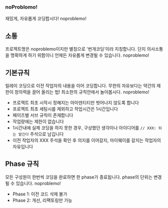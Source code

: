 ### noProblomo!
재밌게, 자유롭게 코딩합시다! noproblemo!

## 소통
프로젝트명은 noproblemo이지만 별칭으로 '번개코딩'이라 지칭합니다. 단지 의사소통을 명확하게 하기 위함이니 언제든 자유롭게 변경될 수 있습니다. noproblemo!

## 기본규칙
릴레이 코딩으로 이전 작업자의 내용을 이어 코딩합니다. 무한의 자유보다는 약간의 제한이 창의력을 끌어 올리는 법! 최소한의 규칙안에서 놀아봅시다. noproblemo!

- 프로젝트 최초 시작시 정해지는 아이덴티티만 벗어나지 않도록 합니다
- 프로젝트 최초 세팅시를 제외하고 작업시간은 1시간입니다
- 페이즈별 서브 규칙이 존재합니다
- 작업량에는 제한이 없습니다
- 1시간내에 실제 코딩을 하지 못한 경우, 구상했던 생각이나 아이디어를 ```// XXX: 뒤는 맡긴다``` 주석으로 남깁니다
- 이전 작업자의 XXX 주석을 확인 후 의지를 이어갈지, 마이웨이를 갈지는 작업자의 자유입니다

## Phase 규칙
모든 구성원이 한번씩 코딩을 완료하면 한 phase가 종료됩니다. phase의 단위는 변경될 수 있습니다. noproblemo!

- Phase 1: 이전 코드 삭제 불가
- Phase 2: 개선, 리팩토링만 가능

